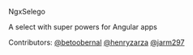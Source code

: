 NgxSelego

A select with super powers for Angular apps


Contributors:
<a href="https://github.com/betoobernal">@betoobernal</a>
<a href="https://github.com/henryzarza">@henryzarza</a>
<a href="https://github.com/jarm297">@jarm297</a>
